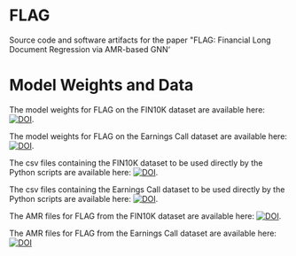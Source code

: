 # FLAG
Source code and software artifacts for the paper "FLAG: Financial Long Document Regression via AMR-based GNN‘

# Model Weights and Data

The model weights for FLAG on the FIN10K dataset are available here: [![DOI](https://zenodo.org/badge/DOI/10.5281/zenodo.8173634.svg)](https://doi.org/10.5281/zenodo.8173634).

The model weights for FLAG on the Earnings Call dataset are available here: [![DOI](https://zenodo.org/badge/DOI/10.5281/zenodo.8170309.svg)](https://doi.org/10.5281/zenodo.8170309).

The csv files containing the FIN10K dataset to be used directly by the Python scripts are available here: [![DOI](https://zenodo.org/badge/DOI/10.5281/zenodo.5849849.svg)](https://doi.org/10.5281/zenodo.5849849).

The csv files containing the Earnings Call dataset to be used directly by the Python scripts are available here: [![DOI](https://zenodo.org/badge/DOI/10.5281/zenodo.8170218.svg)](https://doi.org/10.5281/zenodo.8170218).

The AMR files for FLAG from the FIN10K dataset are available here: [![DOI](https://zenodo.org/badge/DOI/10.5281/zenodo.8173609.svg)](https://doi.org/10.5281/zenodo.8173609).

The AMR files for FLAG from the Earnings Call dataset are available here: [![DOI](https://zenodo.org/badge/DOI/10.5281/zenodo.8188443.svg)](https://doi.org/10.5281/zenodo.8188443)
